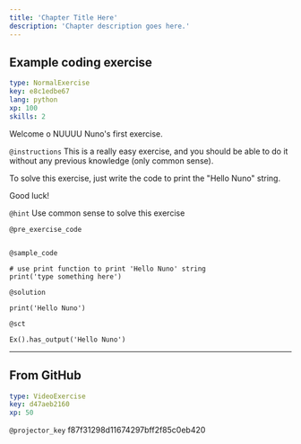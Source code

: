 ```yaml
---
title: 'Chapter Title Here'
description: 'Chapter description goes here.'
---
```


## Example coding exercise

```yaml
type: NormalExercise
key: e8c1edbe67
lang: python
xp: 100
skills: 2
```

Welcome o NUUUU Nuno's first exercise.

`@instructions`
This is a really easy exercise, and you should be able to do it without any previous knowledge (only common sense).

To solve this exercise, just write the code to print the "Hello Nuno" string.

Good luck!

`@hint`
Use common sense to solve this exercise

`@pre_exercise_code`
```{python}

```

`@sample_code`
```{python}
# use print function to print 'Hello Nuno' string
print('type something here')
```

`@solution`
```{python}
print('Hello Nuno')
```

`@sct`
```{python}
Ex().has_output('Hello Nuno')
```

---

## From GitHub

```yaml
type: VideoExercise
key: d47aeb2160
xp: 50
```

`@projector_key`
f87f31298d11674297bff2f85c0eb420
